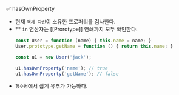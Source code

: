✅ hasOwnProperty

* 현재 `객체 자신`이 소유한 프로퍼티를 검사한다.
* ** `in` 연산자는 [[Prorotype]] 연쇄까지 모두 확인한다.
  ```javascript
  const User = function (name) { this.name = name; }
  User.prototype.getName = function () { return this.name; }

  const u1 = new User('jack');

  u1.hasOwnProperty('name'); // true
  u1.hasOwnProperty('getName'); // false
  ```
* `함수명`에서 쉽게 유추가 가능하다.